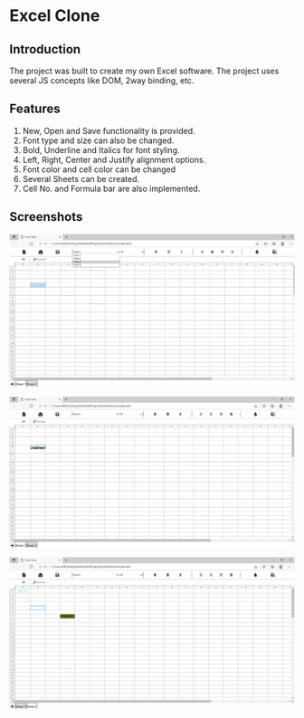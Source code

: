 # Excel Clone

## Introduction
The project was built to create my own Excel software. The project uses several JS concepts like DOM, 2way binding, etc. 

## Features

1. New, Open and Save functionality is provided.
2. Font type and size can also be changed.
3. Bold, Underline and Italics for font styling.
4. Left, Right, Center and Justify alignment options.
5. Font color and cell color can be changed
6. Several Sheets can be created.
7. Cell No. and Formula bar are also implemented.

## Screenshots
<p align="center">
  <img src="blob\images\Excel1.png"/>
</p>
<p align="center">
  <img src="blob\images\Excel2.png"/>
</p>
<p align="center">
  <img src="blob\images\Excel3.png"/>
</p>


   